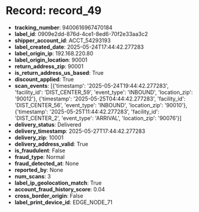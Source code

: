 # Record: record_49

- **tracking_number**: 9400616967470184
- **label_id**: 0909e2dd-876d-4ce1-8ed6-70f2e33aa3c2
- **shipper_account_id**: ACCT_54293193
- **label_created_date**: 2025-05-24T17:44:42.277283
- **label_origin_ip**: 192.168.220.80
- **label_origin_location**: 90001
- **return_address_zip**: 90001
- **is_return_address_us_based**: True
- **discount_applied**: True
- **scan_events**: [{'timestamp': '2025-05-24T19:44:42.277283', 'facility_id': 'DIST_CENTER_59', 'event_type': 'INBOUND', 'location_zip': '90012'}, {'timestamp': '2025-05-25T04:44:42.277283', 'facility_id': 'DIST_CENTER_56', 'event_type': 'INBOUND', 'location_zip': '90010'}, {'timestamp': '2025-05-25T11:44:42.277283', 'facility_id': 'DIST_CENTER_2', 'event_type': 'ARRIVAL', 'location_zip': '90076'}]
- **delivery_status**: Delivered
- **delivery_timestamp**: 2025-05-27T17:44:42.277283
- **delivery_zip**: 10001
- **delivery_address_valid**: True
- **is_fraudulent**: False
- **fraud_type**: Normal
- **fraud_detected_at**: None
- **reported_by**: None
- **num_scans**: 3
- **label_ip_geolocation_match**: True
- **account_fraud_history_score**: 0.04
- **cross_border_origin**: False
- **label_print_device_id**: EDGE_NODE_71